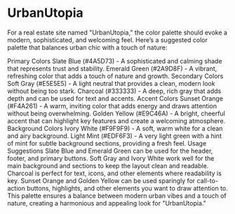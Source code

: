 # UrbanUtopia

For a real estate site named "UrbanUtopia," the color palette should evoke a modern, sophisticated, and welcoming feel. Here’s a suggested color palette that balances urban chic with a touch of nature:

Primary Colors
Slate Blue (#4A5D73) - A sophisticated and calming shade that represents trust and stability.
Emerald Green (#2A9D8F) - A vibrant, refreshing color that adds a touch of nature and growth.
Secondary Colors
Soft Gray (#E5E5E5) - A light neutral that provides a clean, modern look without being too stark.
Charcoal (#333333) - A deep, rich gray that adds depth and can be used for text and accents.
Accent Colors
Sunset Orange (#F4A261) - A warm, inviting color that adds energy and draws attention without being overwhelming.
Golden Yellow (#E9C46A) - A bright, cheerful accent that can highlight key features and create a welcoming atmosphere.
Background Colors
Ivory White (#F9F9F9) - A soft, warm white for a clean and airy background.
Light Mint (#EDF6F3) - A very light green with a hint of mint for subtle background sections, providing a fresh feel.
Usage Suggestions
Slate Blue and Emerald Green can be used for the header, footer, and primary buttons.
Soft Gray and Ivory White work well for the main background and sections to keep the layout clean and readable.
Charcoal is perfect for text, icons, and other elements where readability is key.
Sunset Orange and Golden Yellow can be used sparingly for call-to-action buttons, highlights, and other elements you want to draw attention to.
This palette ensures a balance between modern urban vibes and a touch of nature, creating a harmonious and appealing look for "UrbanUtopia."
